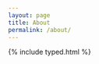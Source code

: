 ```yaml
---
layout: page
title: About
permalink: /about/
---
```


{% include typed.html %}

<span class="element"></span>
<script>
    $(function(){
        $(".element").typed({
            strings: ["This section is still in process so instead, ", "Check out my links below."],
            typeSpeed: 0
        });
    });
</script>